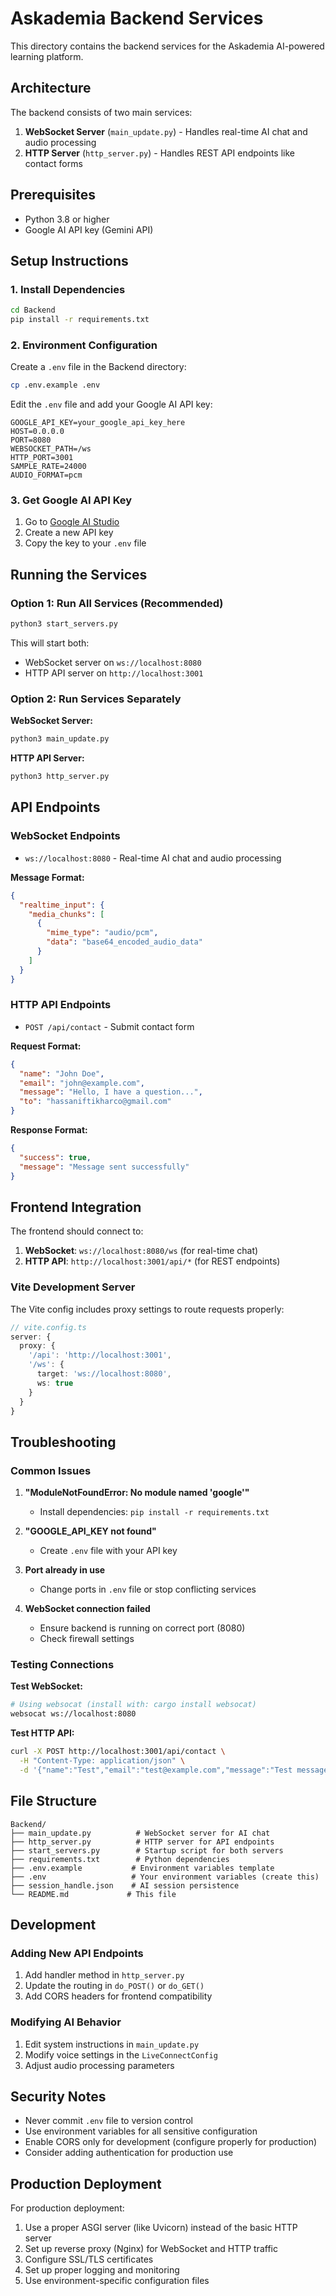 # Askademia Backend Services

This directory contains the backend services for the Askademia AI-powered learning platform.

## Architecture

The backend consists of two main services:

1. **WebSocket Server** (`main_update.py`) - Handles real-time AI chat and audio processing
2. **HTTP Server** (`http_server.py`) - Handles REST API endpoints like contact forms

## Prerequisites

- Python 3.8 or higher
- Google AI API key (Gemini API)

## Setup Instructions

### 1. Install Dependencies

```bash
cd Backend
pip install -r requirements.txt
```

### 2. Environment Configuration

Create a `.env` file in the Backend directory:

```bash
cp .env.example .env
```

Edit the `.env` file and add your Google AI API key:

```env
GOOGLE_API_KEY=your_google_api_key_here
HOST=0.0.0.0
PORT=8080
WEBSOCKET_PATH=/ws
HTTP_PORT=3001
SAMPLE_RATE=24000
AUDIO_FORMAT=pcm
```

### 3. Get Google AI API Key

1. Go to [Google AI Studio](https://makersuite.google.com/app/apikey)
2. Create a new API key
3. Copy the key to your `.env` file

## Running the Services

### Option 1: Run All Services (Recommended)

```bash
python3 start_servers.py
```

This will start both:
- WebSocket server on `ws://localhost:8080`
- HTTP API server on `http://localhost:3001`

### Option 2: Run Services Separately

**WebSocket Server:**
```bash
python3 main_update.py
```

**HTTP API Server:**
```bash
python3 http_server.py
```

## API Endpoints

### WebSocket Endpoints

- `ws://localhost:8080` - Real-time AI chat and audio processing

**Message Format:**
```json
{
  "realtime_input": {
    "media_chunks": [
      {
        "mime_type": "audio/pcm",
        "data": "base64_encoded_audio_data"
      }
    ]
  }
}
```

### HTTP API Endpoints

- `POST /api/contact` - Submit contact form

**Request Format:**
```json
{
  "name": "John Doe",
  "email": "john@example.com",
  "message": "Hello, I have a question...",
  "to": "hassaniftikharco@gmail.com"
}
```

**Response Format:**
```json
{
  "success": true,
  "message": "Message sent successfully"
}
```

## Frontend Integration

The frontend should connect to:

1. **WebSocket**: `ws://localhost:8080/ws` (for real-time chat)
2. **HTTP API**: `http://localhost:3001/api/*` (for REST endpoints)

### Vite Development Server

The Vite config includes proxy settings to route requests properly:

```typescript
// vite.config.ts
server: {
  proxy: {
    '/api': 'http://localhost:3001',
    '/ws': {
      target: 'ws://localhost:8080',
      ws: true
    }
  }
}
```

## Troubleshooting

### Common Issues

1. **"ModuleNotFoundError: No module named 'google'"**
   - Install dependencies: `pip install -r requirements.txt`

2. **"GOOGLE_API_KEY not found"**
   - Create `.env` file with your API key

3. **Port already in use**
   - Change ports in `.env` file or stop conflicting services

4. **WebSocket connection failed**
   - Ensure backend is running on correct port (8080)
   - Check firewall settings

### Testing Connections

**Test WebSocket:**
```bash
# Using websocat (install with: cargo install websocat)
websocat ws://localhost:8080
```

**Test HTTP API:**
```bash
curl -X POST http://localhost:3001/api/contact \
  -H "Content-Type: application/json" \
  -d '{"name":"Test","email":"test@example.com","message":"Test message"}'
```

## File Structure

```
Backend/
├── main_update.py          # WebSocket server for AI chat
├── http_server.py          # HTTP server for API endpoints
├── start_servers.py        # Startup script for both servers
├── requirements.txt        # Python dependencies
├── .env.example           # Environment variables template
├── .env                   # Your environment variables (create this)
├── session_handle.json    # AI session persistence
└── README.md             # This file
```

## Development

### Adding New API Endpoints

1. Add handler method in `http_server.py`
2. Update the routing in `do_POST()` or `do_GET()`
3. Add CORS headers for frontend compatibility

### Modifying AI Behavior

1. Edit system instructions in `main_update.py`
2. Modify voice settings in the `LiveConnectConfig`
3. Adjust audio processing parameters

## Security Notes

- Never commit `.env` file to version control
- Use environment variables for all sensitive configuration
- Enable CORS only for development (configure properly for production)
- Consider adding authentication for production use

## Production Deployment

For production deployment:

1. Use a proper ASGI server (like Uvicorn) instead of the basic HTTP server
2. Set up reverse proxy (Nginx) for WebSocket and HTTP traffic
3. Configure SSL/TLS certificates
4. Set up proper logging and monitoring
5. Use environment-specific configuration files